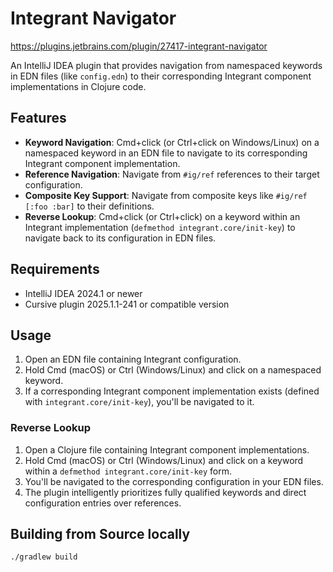 # Integrant Navigator

https://plugins.jetbrains.com/plugin/27417-integrant-navigator

An IntelliJ IDEA plugin that provides navigation from namespaced keywords in EDN files (like `config.edn`) to their corresponding Integrant component implementations in Clojure code.

## Features

- **Keyword Navigation**: Cmd+click (or Ctrl+click on Windows/Linux) on a namespaced keyword in an EDN file to navigate to its corresponding Integrant component implementation.
- **Reference Navigation**: Navigate from `#ig/ref` references to their target configuration.
- **Composite Key Support**: Navigate from composite keys like `#ig/ref [:foo :bar]` to their definitions.
- **Reverse Lookup**: Cmd+click (or Ctrl+click) on a keyword within an Integrant implementation (`defmethod integrant.core/init-key`) to navigate back to its configuration in EDN files.

## Requirements

- IntelliJ IDEA 2024.1 or newer
- Cursive plugin 2025.1.1-241 or compatible version

## Usage

1. Open an EDN file containing Integrant configuration.
2. Hold Cmd (macOS) or Ctrl (Windows/Linux) and click on a namespaced keyword.
3. If a corresponding Integrant component implementation exists (defined with `integrant.core/init-key`), you'll be navigated to it.

### Reverse Lookup

1. Open a Clojure file containing Integrant component implementations.
2. Hold Cmd (macOS) or Ctrl (Windows/Linux) and click on a keyword within a `defmethod integrant.core/init-key` form.
3. You'll be navigated to the corresponding configuration in your EDN files.
4. The plugin intelligently prioritizes fully qualified keywords and direct configuration entries over references.

## Building from Source locally

```bash
./gradlew build
```
